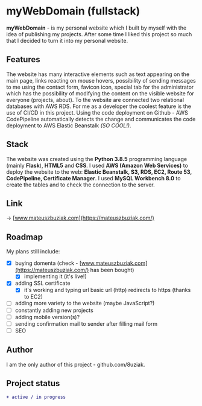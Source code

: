﻿# myWebDomain (fullstack)

**myWebDomain** - is my personal website which I built by myself with the idea of publishing my projects. After some time I liked this project so much that I decided to turn it into my personal website.

## Features

The website has many interactive elements such as text appearing on the main page, links reacting on mouse hovers, possibility of sending messages to me using the contact form, favicon icon, special tab for the administrator which has the possibility of modifying the content on the visible website for everyone (projects, about). To the website are connected two relational databases with AWS RDS. For me as a developer the coolest feature is the use of CI/CD in this project. Using the code deployment on Github - AWS CodePipeline automatically detects the change and communicates the code deployment to AWS Elastic Beanstalk *(SO COOL!)*. 

## Stack

The website was created using the **Python 3.8.5** programming language (mainly **Flask**), **HTML5** and **CSS**. I used **AWS (Amazon Web Services)** to deploy the website to the web: **Elastic Beanstalk, S3, RDS, EC2, Route 53, CodePipeline, Certificate Manager**. I used **MySQL Workbench 8.0** to create the tables and to check the connection to the server.

## Link

-> [www.mateuszbuziak.com](https://mateuszbuziak.com/)

## Roadmap

My plans still include:

- [x] buying domenta (check - [www.mateuszbuziak.com](https://mateuszbuziak.com/) has been bought)
    - [x] implementing it (it's live!)
- [x] adding SSL certificate
    - [x] it's working and typing url basic url (http) redirects to https (thanks to EC2)
- [ ] adding more variety to the website (maybe JavaScript?)
- [ ] constantly adding new projects
- [ ] adding mobile version(s)?
- [ ] sending confirmation mail to sender after filling mail form 
- [ ] SEO

## Author

I am the only author of this project - github.com/8uziak.

## Project status

```diff
+ active / in progress 
```
